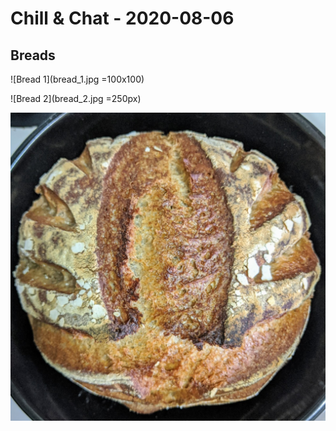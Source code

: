 # Chill & Chat - 2020-08-06

## Breads
![Bread 1](bread_1.jpg =100x100)

![Bread 2](bread_2.jpg =250px)

![Bread 3](bread_3.jpg)
